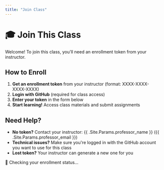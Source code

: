 ```yaml
---
title: "Join Class"
---
```


# 🎓 Join This Class

Welcome! To join this class, you'll need an enrollment token from your instructor.

## How to Enroll

1. **Get an enrollment token** from your instructor (format: XXXX-XXXX-XXXX-XXXX)
2. **Login with GitHub** (required for class access)  
3. **Enter your token** in the form below
4. **Start learning!** Access class materials and submit assignments

## Need Help?

- **No token?** Contact your instructor: {{ .Site.Params.professor_name }} ({{ .Site.Params.professor_email }})
- **Technical issues?** Make sure you're logged in with the GitHub account you want to use for this class
- **Lost token?** Your instructor can generate a new one for you

<!-- KEEP:START enrollment-content -->
<div id="enrollmentStatus">
<p>🔄 Checking your enrollment status...</p>
</div>

<div id="enrollmentForm" style="display: none;">
<div class="enrollment-card">
<h3>📝 Enter Enrollment Token</h3>
<p>Your instructor should have provided you with an enrollment token. Enter it below to join the class.</p>

<form id="tokenForm">
<div class="form-group">
<label for="enrollmentToken">Enrollment Token:</label>
<input type="text" id="enrollmentToken" name="enrollmentToken" 
       placeholder="Enter your enrollment token" 
       required autocomplete="off">
</div>

<div class="form-actions">
<button type="submit" id="enrollBtn">
<span id="enrollBtnText">🎓 Join Class</span>
<span id="enrollBtnSpinner" style="display: none;">🔄 Enrolling...</span>
</button>
</div>
</form>

<div id="enrollmentResult"></div>
</div>
</div>

<div id="alreadyEnrolled" style="display: none;">
<div class="status-card success">
<h3>✅ Already Enrolled</h3>
<p>You're already a member of this class!</p>
<div class="form-actions">
<a href="{{ .Site.BaseURL }}dashboard/" class="btn-primary">Go to Dashboard</a>
</div>
</div>
</div>

<div id="enrollmentError" style="display: none;">
<div class="status-card error">
<h3>⚠️ Unable to Load Enrollment</h3>
<p>There was an error checking your enrollment status. Please try refreshing the page.</p>
<div class="form-actions">
<button id="retryBtn" class="btn-secondary">🔄 Retry</button>
</div>
</div>
</div>
<!-- KEEP:END enrollment-content -->

<script>
document.addEventListener('DOMContentLoaded', function() {
    console.log('🎓 Enrollment page loaded');
    
    // Wait for auth state to be ready
    setTimeout(() => {
        // Check authentication status
        if (!window.authState || !window.authState.isAuthenticated) {
            console.log('🔐 User not authenticated, showing login prompt');
            showLoginPrompt();
            return;
        }
        
        console.log('✅ User authenticated, checking enrollment status');
        checkEnrollmentStatus();
    }, 500);
});

/**
 * Show login prompt for unauthenticated users
 */
function showLoginPrompt() {
    const statusEl = document.getElementById('enrollmentStatus');
    const formEl = document.getElementById('enrollmentForm');
    const enrolledEl = document.getElementById('alreadyEnrolled');
    const errorEl = document.getElementById('enrollmentError');
    
    // Hide other sections
    formEl.style.display = 'none';
    enrolledEl.style.display = 'none';
    errorEl.style.display = 'none';
    
    // Show login prompt
    statusEl.innerHTML = `
        <div class="enrollment-card">
            <h3>🔐 Login Required</h3>
            <p>To join this class, you need to login with your GitHub account first.</p>
            <p>This allows us to:</p>
            <ul style="text-align: left; margin: 1rem 0;">
                <li>Verify your identity</li>
                <li>Track your progress and submissions</li>
                <li>Provide personalized access to class materials</li>
            </ul>
            <div class="form-actions">
                <button onclick="loginAndReturnToEnroll()" class="btn-primary">
                    🔐 Login with GitHub
                </button>
            </div>
        </div>
    `;
}

/**
 * Login and return to enrollment
 */
function loginAndReturnToEnroll() {
    if (window.supabaseAuth && window.supabaseAuth.login) {
        // Store current page to return after login
        sessionStorage.setItem('post_login_redirect', window.location.pathname + window.location.search);
        window.supabaseAuth.login();
    } else {
        alert('Authentication system not ready. Please refresh the page and try again.');
    }
}

/**
 * Check if user is already enrolled in this class
 */
async function checkEnrollmentStatus() {
    try {
        console.log('🔍 Checking enrollment status...');
        
        if (!window.AuthClient) {
            throw new Error('AuthClient not available');
        }
        
        // Get current class slug from URL
        const pathParts = window.location.pathname.split('/');
        const classSlug = pathParts[1] || 'class_template';
        
        // Check current enrollment status
        const context = await window.AuthClient.getMe(classSlug);
        console.log('📋 User context:', context);
        
        // Update enrollment status display
        updateEnrollmentStatusDisplay(context);
        
    } catch (error) {
        console.error('❌ Error checking enrollment status:', error);
        showEnrollmentError(error.message);
    }
}

/**
 * Update the enrollment status display based on user context
 */
function updateEnrollmentStatusDisplay(userContext) {
    const statusEl = document.getElementById('enrollmentStatus');
    const formEl = document.getElementById('enrollmentForm');
    const enrolledEl = document.getElementById('alreadyEnrolled');
    const errorEl = document.getElementById('enrollmentError');
    
    // Hide status loading message
    statusEl.style.display = 'none';
    
    if (userContext && userContext.is_member) {
        // User is already enrolled
        console.log('✅ User already enrolled as:', userContext.role);
        enrolledEl.style.display = 'block';
        formEl.style.display = 'none';
        errorEl.style.display = 'none';
    } else {
        // User needs to enroll
        console.log('📝 User needs to enroll');
        formEl.style.display = 'block';
        enrolledEl.style.display = 'none';
        errorEl.style.display = 'none';
        setupEnrollmentForm();
    }
}

/**
 * Show error state
 */
function showEnrollmentError(errorMessage) {
    const statusEl = document.getElementById('enrollmentStatus');
    const formEl = document.getElementById('enrollmentForm');
    const enrolledEl = document.getElementById('alreadyEnrolled');
    const errorEl = document.getElementById('enrollmentError');
    
    statusEl.style.display = 'none';
    formEl.style.display = 'none';
    enrolledEl.style.display = 'none';
    errorEl.style.display = 'block';
    
    // Setup retry button
    const retryBtn = document.getElementById('retryBtn');
    if (retryBtn) {
        retryBtn.onclick = () => {
            console.log('🔄 Retrying enrollment status check');
            checkEnrollmentStatus();
        };
    }
}

/**
 * Setup enrollment form handlers
 */
function setupEnrollmentForm() {
    const form = document.getElementById('tokenForm');
    const tokenInput = document.getElementById('enrollmentToken');
    const enrollBtn = document.getElementById('enrollBtn');
    const btnText = document.getElementById('enrollBtnText');
    const btnSpinner = document.getElementById('enrollBtnSpinner');
    const resultDiv = document.getElementById('enrollmentResult');
    
    if (!form || !tokenInput || !enrollBtn) return;
    
    form.addEventListener('submit', async (e) => {
        e.preventDefault();
        
        const token = tokenInput.value.trim();
        if (!token) {
            showEnrollmentMessage('Please enter an enrollment token', 'error');
            return;
        }
        
        try {
            console.log('🎓 Attempting enrollment with token...');
            
            // Show loading state
            enrollBtn.disabled = true;
            btnText.style.display = 'none';
            btnSpinner.style.display = 'inline';
            resultDiv.innerHTML = '';
            
            // Get class slug
            const pathParts = window.location.pathname.split('/');
            const classSlug = pathParts[1] || 'class_template';
            
            // Call enrollment API
            const result = await window.AuthClient.enroll(classSlug, token);
            console.log('✅ Enrollment successful:', result);
            
            // Show success message
            showEnrollmentMessage('🎉 Successfully enrolled in the class!', 'success');
            
            // Redirect to dashboard after a short delay
            setTimeout(() => {
                // Use the base URL from auth config to ensure proper routing
                const baseUrl = window.authConfig?.base_url || '';
                const dashboardUrl = new URL('dashboard/', window.location.origin + baseUrl).toString();
                window.location.href = dashboardUrl;
            }, 2000);
            
        } catch (error) {
            console.error('❌ Enrollment failed:', error);
            showEnrollmentMessage(`❌ Enrollment failed: ${error.message}`, 'error');
        } finally {
            // Reset button state
            enrollBtn.disabled = false;
            btnText.style.display = 'inline';
            btnSpinner.style.display = 'none';
        }
    });
    
    // Allow Enter key to submit
    tokenInput.addEventListener('keypress', (e) => {
        if (e.key === 'Enter' && !enrollBtn.disabled) {
            form.requestSubmit();
        }
    });
}

/**
 * Show enrollment result message
 */
function showEnrollmentMessage(message, type = 'info') {
    const resultDiv = document.getElementById('enrollmentResult');
    if (resultDiv) {
        resultDiv.innerHTML = `<p class="message ${type}">${message}</p>`;
    }
}
</script>

<!-- Enrollment styling is handled by evangelion theme components/enrollment.css -->